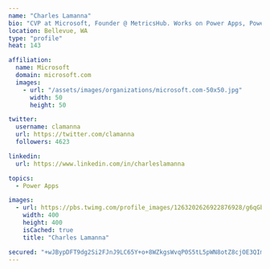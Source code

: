 ```yaml
---
name: "Charles Lamanna"
bio: "CVP at Microsoft, Founder @ MetricsHub. Works on Power Apps, Power Automate, Power Virtual Agent, Common Data Service and Dynamics 365."
location: Bellevue, WA
type: "profile"
heat: 143

affiliation:
  name: Microsoft
  domain: microsoft.com
  images:
    - url: "/assets/images/organizations/microsoft.com-50x50.jpg"
      width: 50
      height: 50

twitter:
  username: clamanna
  url: https://twitter.com/clamanna
  followers: 4623

linkedin:
  url: https://www.linkedin.com/in/charleslamanna

topics:
  - Power Apps

images:
  - url: https://pbs.twimg.com/profile_images/1263202626922876928/g6qGbHZ-_400x400.jpg
    width: 400
    height: 400
    isCached: true
    title: "Charles Lamanna"

secured: "+wJBypDFT9dg2Si2FJnJ9LC65Y+o+8WZkgsWvqP0S5tL5pWN8otZ8cjOE3QImo6otfv8SLX6vAaVwQ0g2l+XN46wl+gQcXLbx/7GYLnVvv8ODHx+sE55W+Fuu16AvkYSa92+Yrllx1T+KqiuNUGFHkn6D+CNNYtZ/7hdNSsHPMfCpNEHyQID/WHjNZUkuSnmfId5Gv+G0oHreTp9705TYrH/dNMh6FPqC08SKwWd506owyyUVDLAh+GyVHZHWDJhX0httE4uPYmUI2BC3M9wTviFxJZzBG4b50ek5u4hwBYC/FYs+N1zg34fgwgEdNn/KtRkKjf81ZX2SIEmq28yLQqbMkSZR/v6GR66HxQIg1lJ2gOcbjRd6YmiV4kYHCX0w7R06Xmgx5SUgoO84xPzpCBLsu2MRzqOUrGTajhO+RM=;FFIyo7jTUb141KkVkxyYgw=="
---
```


